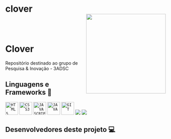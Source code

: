 # clover
<img align="right" width="250px" style="margin-top:-20px" src="https://media.discordapp.net/attachments/1000915094475120733/1010187422753095740/Logotipo.png">

</br>
</br>



<div dsplay="inline-block">
 
 <h1 align="left">Clover</h1>


Repositório destinado ao grupo de Pesquisa & Inovação - 3ADSC <br>


## Linguagens e Frameworks :rocket:

<code><img width="40px" src="https://cdn.jsdelivr.net/gh/devicons/devicon/icons/html5/html5-original-wordmark.svg" title = "HTML5"/></code>
<code><img width="40px" src="https://cdn.jsdelivr.net/gh/devicons/devicon/icons/css3/css3-original-wordmark.svg" title = "CSS3"/></code>
<code><img width="40px" src="https://cdn.jsdelivr.net/gh/devicons/devicon/icons/javascript/javascript-original.svg" title = "JAVASCRIPT"/></code>
<code><img width="40px" src="https://cdn.jsdelivr.net/gh/devicons/devicon/icons/java/java-original.svg" title = "JAVA"/></code>
<code><img width="40px" src="https://cdn.jsdelivr.net/gh/devicons/devicon/icons/git/git-original.svg" title = "GIT"/></code>
<code><img src="https://img.shields.io/badge/Sass-CC6699?style=for-the-badge&logo=sass&logoColor=white"></code>
<code><img src="https://img.shields.io/badge/Node.js-339933?style=for-the-badge&logo=nodedotjs&logoColor=white"></code>
## Desenvolvedores deste projeto :computer:


